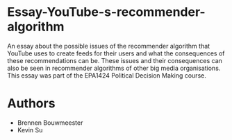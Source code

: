# Essay-YouTube-s-recommender-algorithm
An essay about the possible issues of the recommender algorithm that YouTube uses to create feeds for their users and what the consequences of these recommendations can be.
These issues and their consequences can also be seen in recommender algorithms of other big media organisations.
This essay was part of the EPA1424 Political Decision Making course.

# Authors
- Brennen Bouwmeester
- Kevin Su
